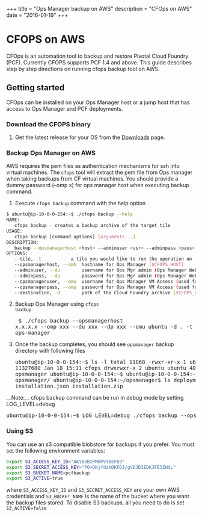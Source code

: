 +++
title = "Ops Manager backup on AWS"
description = "CFOps on AWS"
date = "2016-01-19"
+++

# CFOPS on AWS
CFOps is an automation tool to backup and restore Pivotal Cloud Foundry (PCF). Currently CFOPS supports PCF 1.4 and above.
This guide describes step by step directions on running cfops backup tool on AWS.

## Getting started
CFOps can be installed on your Ops Manager host or a jump host that has access to Ops Manager and PCF deployments.

### Download the CFOPS binary

1. Get the latest release for your OS from the <a class="page-scroll" href="./downloads/release">Downloads</a> page.

### Backup Ops Manager on AWS
AWS requires the pem files as authentication mechanisms for ssh into virtual machines. The `cfops` tool will extract the pem file from Ops manager when taking backups from CF virtual machines. You should provide a dummy password (–omp x) for ops manager host when executing backup command.

1. Execute `cfops backup` command with the help option
```bash
$ ubuntu@ip-10-0-0-154:~$ ./cfops backup --help
NAME:
   cfops backup - creates a backup archive of the target tile
USAGE:
   cfops backup [command options] [arguments...]
DESCRIPTION:
   backup --opsmanagerhost <host> --adminuser <usr> --adminpass <pass> --opsmanageruser <opsuser> --opsmanagerpass <opspass> -d <dir> --tile elastic-runtime
OPTIONS:
   --tile, -t 			a tile you would like to run the operation on [$CFOPS_TILE]
   --opsmanagerhost, --omh 	hostname for Ops Manager [$CFOPS_HOST]
   --adminuser, --du 		username for Ops Mgr admin (Ops Manager WebConsole Credentials) [$CFOPS_ADMIN_USER]
   --adminpass, --dp 		password for Ops Mgr admin (Ops Manager WebConsole Credentials) [$CFOPS_ADMIN_PASS]
   --opsmanageruser, --omu 	username for Ops Manager VM Access (used for ssh connections) [$CFOPS_OM_USER]
   --opsmanagerpass, --omp 	password for Ops Manager VM Access (used for ssh connections) [$CFOPS_OM_PASS]
   --destination, -d 		path of the Cloud Foundry archive [$CFOPS_DEST_PATH]
```

2. Backup Ops Manager using <code>cfops backup</code><pre class='terminal'>
    $ ./cfops backup --opsmanagerhost x.x.x.x --omp xxx  --du xxx --dp xxx --omu ubuntu -d . -t ops-manager
</pre>

3. Once the backup completes, you should see <code>opsmanager</code> backup directory with following files <pre class='terminal'>
ubuntu@ip-10-0-0-154:~$ ls -l
total 11068
-rwxr-xr-x 1 ubuntu ubuntu 11327680 Jan 18 15:11 cfops
drwxrwxr-x 2 ubuntu ubuntu     4096 Jan 18 19:38 opsmanager
ubuntu@ip-10-0-0-154:~$
ubuntu@ip-10-0-0-154:~$ cd opsmanager/
ubuntu@ip-10-0-0-154:~/opsmanager$ ls
deployments.tar.gz  installation.json  installation.zip
</pre>
__Note:__  cfops backup command can be run in debug mode by setting LOG_LEVEL=debug <pre class='terminal'>
ubuntu@ip-10-0-0-154:~$ LOG_LEVEL=debug ./cfops backup --opsmanagerhost xx.xx.xx.xx --omp x --du xxx --dp xxx --omu ubuntu -d . -t ops-manager
</pre>

### Using S3

You can use an s3 compatible blobstore for backups if you prefer. You must set the following environment variables:
```bash
export S3_ACCESS_KEY_ID="AKY83B2PMWVVY6EF89"
export S3_SECRET_ACCESS_KEY="PO+DKjfdakDKFDJ/gVDJDIEDKJFE3ZHdL"
export S3_BUCKET_NAME=pcfbackup
export S3_ACTIVE=true
```
where `S3_ACCESS_KEY_ID` and `S3_SECRET_ACCESS_KEY` are your own AWS credentials and `S3_BUCKET_NAME` is the name of the bucket where you want the backup files stored.
To disable S3 backups, all you need to do is set `S3_ACTIVE=false`
